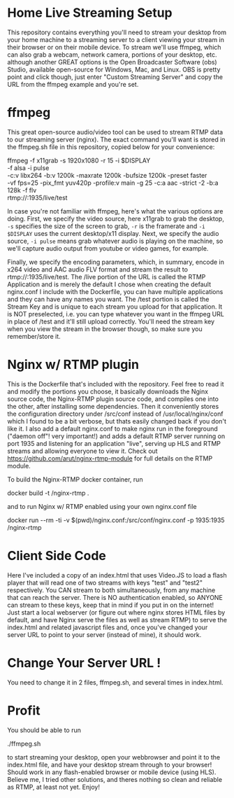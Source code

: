 # Home Live Streaming Setup

This repository contains everything you'll need to stream your desktop from your home machine to a streaming server to a client viewing your stream in their browser or on their mobile device.  To stream we'll use ffmpeg, which can also grab a webcam, network camera, portions of your desktop, etc. although another GREAT options is the Open Broadcaster Software (obs) Studio, available open-source for Windows, Mac, and Linux.  OBS is pretty point and click though, just enter "Custom Streaming Server" and copy the URL from the ffmpeg example and you're set.

# ffmpeg

This great open-source audio/video tool can be used to stream RTMP data to our streaming server (nginx).  The exact command you'll want is stored in the ffmpeg.sh file in this repository, copied below for your convenience:

  ffmpeg -f x11grab -s 1920x1080 -r 15 -i $DISPLAY \
         -f alsa -i pulse \
         -c:v libx264 -b:v 1200k -maxrate 1200k -bufsize 1200k -preset faster \
         -vf fps=25 -pix_fmt yuv420p -profile:v main -g 25 -c:a aac -strict -2 -b:a 128k -f flv \
         rtmp://<server URL here>:1935/live/test

In case you're not familiar with ffmpeg, here's what the various options are doing.  First, we specify the video source, here x11grab to grab the desktop, ``-s`` specifies the size of the screen to grab, ``-r`` is the framerate and ``-i $DISPLAY`` uses the current desktop/x11 display.  Next, we specify the audio source, ``-i pulse`` means grab whatever audio is playing on the machine, so we'll capture audio output from youtube or video games, for example.

Finally, we specify the encoding parameters, which, in summary, encode in x264 video and AAC audio FLV format and stream the result to rtmp://<server URL goes here>:1935/live/test.  The /live portion of the URL is called the RTMP Application and is merely the default I chose when creating the default nginx.conf I include with the Dockerfile, you can have multiple applications and they can have any names you want.  The /test portion is called the Stream Key and is unique to each stream you upload for that application.  It is NOT preselected, i.e. you can type whatever you want in the ffmpeg URL in place of /test and it'll still upload correctly.  You'll need the stream key when you view the stream in the browser though, so make sure you remember/store it.

# Nginx w/ RTMP plugin

This is the Dockerfile that's included with the repository.  Feel free to read it and modify the portions you choose, it basically downloads the Nginx source code, the Nginx-RTMP plugin source code, and compiles one into the other, after installing some dependencies.  Then it conveniently stores the configuration directory under /src/conf instead of /usr/local/nginx/conf which I found to be a bit verbose, but thats easily changed back if you don't like it.  I also add a default nginx.conf to make nginx run in the foreground ("daemon off"! very important!) and adds a default RTMP server running on port 1935 and listening for an application "live", serving up HLS and RTMP streams and allowing everyone to view it.  Check out https://github.com/arut/nginx-rtmp-module for full details on the RTMP module.

To build the Nginx-RTMP docker container, run

  docker build -t <your repo>/nginx-rtmp .

and to run Nginx w/ RTMP enabled using your own nginx.conf file

  docker run --rm -ti -v $(pwd)/nginx.conf:/src/conf/nginx.conf -p 1935:1935 <your repo>/nginx-rtmp

# Client Side Code

Here I've included a copy of an index.html that uses Video.JS to load a flash player that will read one of two streams with keys "test" and "test2" respectively.  You CAN stream to both simultaneously, from any machine that can reach the server.  There is NO authentication enabled, so ANYONE can stream to these keys, keep that in mind if you put in on the internet!  Just start a local webserver (or figure out where nginx stores HTML files by default, and have Nginx serve the files as well as stream RTMP) to serve the index.html and related javascript files and, once you've changed your server URL to point to your server (instead of mine), it should work.

# Change Your Server URL !

You need to change it in 2 files, ffmpeg.sh, and several times in index.html.

# Profit

You should be able to run

  ./ffmpeg.sh

to start streaming your desktop, open your webbrowser and point it to the index.html file, and have your desktop stream through to your browser!  Should work in any flash-enabled browser or mobile device (using HLS).  Believe me, I tried other solutions, and theres nothing so clean and reliable as RTMP, at least not yet.  Enjoy!
